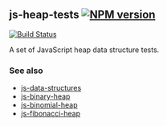 ## js-heap-tests [![NPM version](https://img.shields.io/npm/v/@tyriar/heap-tests.svg?style=flat)](https://www.npmjs.org/package/@tyriar/heap-tests)

[![Build Status](http://img.shields.io/travis/Tyriar/js-heap-tests.svg?style=flat)](http://travis-ci.org/Tyriar/js-heap-tests)

A set of JavaScript heap data structure tests.

### See also

- [js-data-structures](https://github.com/Tyriar/js-data-structures)
- [js-binary-heap](https://github.com/Tyriar/js-binary-heap)
- [js-binomial-heap](https://github.com/Tyriar/js-binomial-heap)
- [js-fibonacci-heap](https://github.com/Tyriar/js-fibonacci-heap)
